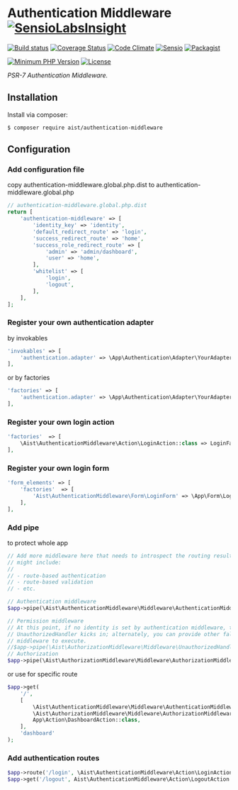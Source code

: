 # Authentication Middleware [![SensioLabsInsight](https://insight.sensiolabs.com/projects/ce03b237-1090-45ed-84b0-57f34651cb79/small.png)](https://insight.sensiolabs.com/projects/ce03b237-1090-45ed-84b0-57f34651cb79)

[![Build status][Master image]][Master]
[![Coverage Status][Master coverage image]][Master coverage]
[![Code Climate][Code Climate image]][Code Climate]
[![Sensio][SensioLabsInsight image]][SensioLabsInsight]
[![Packagist][Packagist image]][Packagist]

[![Minimum PHP Version][Minimum PHP Version image]][PHP]
[![License][License image]][License]

*PSR-7 Authentication Middleware.*

## Installation

Install via composer:

```console
$ composer require aist/authentication-middleware
```

## Configuration

### Add configuration file
copy authentication-middleware.global.php.dist to authentication-middleware.global.php
```php
// authentication-middleware.global.php.dist
return [
    'authentication-middleware' => [
        'identity_key' => 'identity',
        'default_redirect_route' => 'login',
        'success_redirect_route' => 'home',
        'success_role_redirect_route' => [
            'admin' => 'admin/dashboard',
            'user' => 'home',
        ],
        'whitelist' => [
            'login',
            'logout',
        ],
    ],
];
```

### Register your own authentication adapter
by invokables
```php
'invokables' => [
    'authentication.adapter' => \App\Authentication\Adapter\YourAdapter::class,
],
```
or by factories
```php
'factories' => [
    'authentication.adapter' => \App\Authentication\Adapter\YourAdapterFactory::class,
],
```

### Register your own login action
```php
'factories'  => [
    \Aist\AuthenticationMiddleware\Action\LoginAction::class => LoginFactory::class,
],
```

### Register your own login form
```php
'form_elements' => [
    'factories'  => [
        'Aist\AuthenticationMiddleware\Form\LoginForm' => \App\Form\LoginCompanyFormFactory::class,
    ],
],
```

### Add pipe

to protect whole app
```php
// Add more middleware here that needs to introspect the routing results; this
// might include:
//
// - route-based authentication
// - route-based validation
// - etc.

// Authentication middleware
$app->pipe(\Aist\AuthenticationMiddleware\Middleware\AuthenticationMiddleware::class);

// Permission middleware
// At this point, if no identity is set by authentication middleware, the
// UnauthorizedHandler kicks in; alternately, you can provide other fallback
// middleware to execute.
//$app->pipe(\Aist\AuthorizationMiddleware\Middleware\UnauthorizedHandler::class);
// Authorization
$app->pipe(\Aist\AuthorizationMiddleware\Middleware\AuthorizationMiddleware::class);
```
or use for specific route
```php
$app->get(
    '/',
    [
        \Aist\AuthenticationMiddleware\Middleware\AuthenticationMiddleware::class,
        \Aist\AuthorizationMiddleware\Middleware\AuthorizationMiddleware::class,
        App\Action\DashboardAction::class,
    ],
    'dashboard'
);
```

### Add authentication routes
```php
$app->route('/login', \Aist\AuthenticationMiddleware\Action\LoginAction::class, ['GET', 'POST'], 'login');
$app->get('/logout', Aist\AuthenticationMiddleware\Action\LogoutAction::class, 'logout');
```

  [Master image]: https://img.shields.io/travis/ma-si/authentication-middleware/master.svg?style=flat-square&label=master
  [Master]: https://secure.travis-ci.org/ma-si/authentication-middleware
  [Master coverage image]: https://img.shields.io/coveralls/ma-si/authentication-middleware/master.svg?style=flat-square&label=master&nbsp;coverage
  [Master coverage]: https://coveralls.io/r/ma-si/authentication-middleware?branch=master
  
  [Code Climate image]: https://img.shields.io/codeclimate/github/ma-si/authentication-middleware.svg?style=flat-square
  [Code Climate]: https://codeclimate.com/github/ma-si/authentication-middleware
  
  [SensioLabsInsight image]: https://img.shields.io/sensiolabs/i/c344bb5d-9d66-4f63-b006-b4d758643904.svg?style=flat-square
  [SensioLabsInsight]: https://insight.sensiolabs.com/projects/c344bb5d-9d66-4f63-b006-b4d758643904
  
  [Packagist image]: https://img.shields.io/packagist/v/aist/authentication-middleware.svg?style=flat-square
  [Packagist]: https://packagist.org/packages/aist/authentication-middleware
  
  [Minimum PHP Version image]: https://img.shields.io/badge/php-%3E%3D%207.0-8892BF.svg?style=flat-square
  [PHP]: https://php.net
  [License image]: https://poser.pugx.org/aist/authentication-middleware/license?format=flat-square
  [License]: https://opensource.org/licenses/BSD-3-Clause

